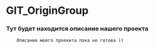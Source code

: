 # GIT_OriginGroup
### Тут будет находится описание нашего проекта
>> 

```
    Описание моего проекита пока не готова ))
```